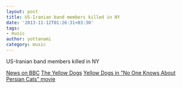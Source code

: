 ```yaml
---
layout: post
title: US-Iranian band members killed in NY
date: '2013-11-12T01:26:31+03:30'
tags:
- music
author: yottanami
category: music
---
```


US-Iranian band members killed in NY

[News on BBC](http://www.bbc.co.uk/news/world-us-canada-24903212)
[The Yellow Dogs](en.wikipedia.org/wiki/The_Yellow_Dogs)
[Yellow Dogs in “No One Knows About Persian Cats” movie](www.youtube.com/watch?v=H5FMMylcgcc‎)
